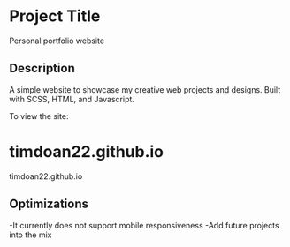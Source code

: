 # Project Title

Personal portfolio website

## Description

A simple website to showcase my creative web projects and designs.  Built with SCSS, HTML, and Javascript.

To view the site:

# timdoan22.github.io
timdoan22.github.io


## Optimizations

-It currently does not support mobile responsiveness
-Add future projects into the mix
